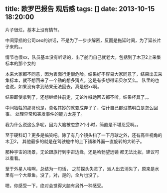 title: 欧罗巴报告 观后感
tags: []
date: 2013-10-15 18:20:00
---

片子很烂，基本上没有情节。

中间穿插的公司ceo的讲话，不是为了一步步解密，反而是拖延时间，为了延长片子来的。。

情节也很xx，队员基本没有听话的，出了舱门自己就老大。包括到了木卫2上采集标本的那个女的

本来大家都不同意，因为表面行走很危险。结果好不容易大家同意了，结果出去采集标本，就不想回来了一个劲的想多猜点。这是有多想得诺贝尔奖么。 队里的也也说，如果没有拿到结果无法回去，真是很xx啊。

结果即使拿到了，还想继续往前走，无论咋喊她回去都不听。结果杯具了。。
<!--more-->
中间牺牲的那哥也是，莫名其妙的就变成弃子了，估计自己都没搞明白是怎么回事。 处理异常和突发事件的能力太差了。

我为什么说这么多呢，因为大脑被忽悠2个小时，简直是不堪忍受啊。。

至于硬科幻？更多是搞笑吧。除了有几个镜头扫了一下月球之外，还有高空视角的木卫2， 其他最多的就是在驾驶舱中的上下铺和外面一直旋转的大轮子。

那种宇宙的场景，无论跟旅行到宇宙边缘，还是哈勃望远镜 都无法比拟，建议可以看看。

至于外星人啥啊，总结为一句话， 之前探头失灵了，派人出去消失了，原来是水里有一个大章鱼。没了，对，是的，全片也没了。

嗯，你感受一下，绝对会觉得大脑有另外一种感受。
